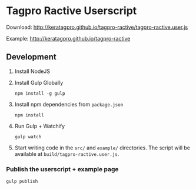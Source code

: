 Tagpro Ractive Userscript
====================

Download: http://keratagpro.github.io/tagpro-ractive/tagpro-ractive.user.js

Example: http://keratagpro.github.io/tagpro-ractive

## Development

1. Install NodeJS
2. Install Gulp Globally

    ```
    npm install -g gulp
    ```
3. Install npm dependencies from `package.json`
    ```
    npm install
    ```

4. Run Gulp + Watchify

    ```
    gulp watch
    ```
5. Start writing code in the `src/` and `example/` directories. The script will be available at `build/tagpro-ractive.user.js`.

### Publish the userscript + example page

```
gulp publish
```
